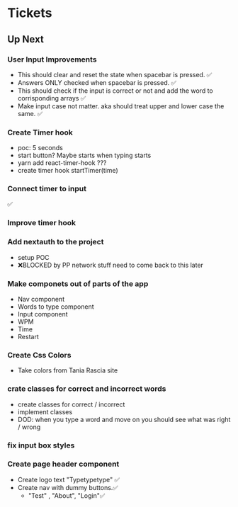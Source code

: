 # Tickets

## Up Next

### User Input Improvements

- This should clear and reset the state when spacebar is pressed. ✅
- Answers ONLY checked when spacebar is pressed. ✅
- This should check if the input is correct or not and add the word to corrisponding arrays ✅
- Make input case not matter. aka should treat upper and lower case the same. ✅

### Create Timer hook

- poc: 5 seconds
- start button? Maybe starts when typing starts
- yarn add react-timer-hook ???
- create timer hook startTimer(time)

### Connect timer to input

✅

### Improve timer hook

### Add nextauth to the project

- setup POC
- ❌BLOCKED by PP network stuff need to come back to this later

### Make componets out of parts of the app

- Nav component
- Words to type component
- Input component
- WPM
- Time
- Restart

### Create Css Colors

- Take colors from Tania Rascia site

### crate classes for correct and incorrect words

- create classes for correct / incorrect
- implement classes
- DOD: when you type a word and move on you should see what was right / wrong

### fix input box styles


### Create page header component

- Create logo text "Typetypetype" ✅
- Create nav with dummy buttons.✅
  - "Test" , "About", "Login"✅


